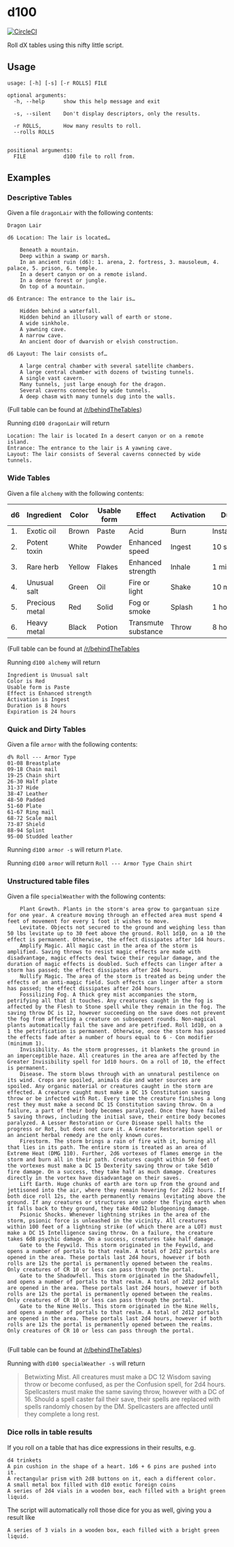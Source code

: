 # d100

[![CircleCI](https://circleci.com/gh/SoulBeaver/d100/tree/master.svg?style=svg)](https://circleci.com/gh/SoulBeaver/d100/tree/master)

Roll dX tables using this nifty little script.

## Usage

```$bash
usage: [-h] [-s] [-r ROLLS] FILE

optional arguments:
  -h, --help      show this help message and exit

  -s, --silent    Don't display descriptors, only the results.

  -r ROLLS,       How many results to roll.
  --rolls ROLLS


positional arguments:
  FILE            d100 file to roll from.
```

## Examples

### Descriptive Tables

Given a file `dragonLair` with the following contents:

```
Dragon Lair

d6 Location: The lair is located…

    Beneath a mountain.
    Deep within a swamp or marsh.
    In an ancient ruin (d6): 1. arena, 2. fortress, 3. mausoleum, 4. palace, 5. prison, 6. temple.
    In a desert canyon or on a remote island.
    In a dense forest or jungle.
    On top of a mountain.

d6 Entrance: The entrance to the lair is…

    Hidden behind a waterfall.
    Hidden behind an illusory wall of earth or stone.
    A wide sinkhole.
    A yawning cave.
    A narrow cave.
    An ancient door of dwarvish or elvish construction.

d6 Layout: The lair consists of…

    A large central chamber with several satellite chambers.
    A large central chamber with dozens of twisting tunnels.
    A single vast cavern.
    Many tunnels, just large enough for the dragon.
    Several caverns connected by wide tunnels.
    A deep chasm with many tunnels dug into the walls.
```

(Full table can be found at [/r/behindTheTables](https://old.reddit.com/r/BehindTheTables/comments/aj2ong/dragon_lairs/))

Running `d100 dragonLair` will return

```
Location: The lair is located In a desert canyon or on a remote island.
Entrance: The entrance to the lair is A yawning cave.
Layout: The lair consists of Several caverns connected by wide tunnels.
```

### Wide Tables

Given a file `alchemy` with the following contents:

| d6 | Ingredient  | Color  | Usable form  | Effect  | Activation | Duration | Expiration 
|---|---|---|---|---|---|---|---|
| 1.  | Exotic oil  |  Brown | Paste  | Acid  | Burn | Instantaneous | 1 min |
| 2.  | Potent toxin  |  White | Powder  | Enhanced speed  | Ingest | 10 seconds | 10 min
| 3.  | Rare herb | Yellow | Flakes | Enhanced strength | Inhale | 1 minute | 1 hour
| 4. | Unusual salt | Green | Oil | Fire or light | Shake | 10 minutes | 8 hours
| 5. | Precious metal | Red | Solid | Fog or smoke | Splash | 1 hour | 24 hours
| 6. | Heavy metal | Black | Potion | Transmute substance | Throw | 8 hours | 1 week

(Full table can be found at [/r/behindTheTables](https://old.reddit.com/r/BehindTheTables/comments/aglous/quick_alchemy_herbalism_and_poisons/)

Running `d100 alchemy` will return

```
Ingredient is Unusual salt
Color is Red
Usable form is Paste
Effect is Enhanced strength
Activation is Ingest
Duration is 8 hours
Expiration is 24 hours
```

### Quick and Dirty Tables

Given a file `armor` with the following contents: 

```
d% Roll --- Armor Type
01-08 Breastplate
09-18 Chain mail
19-25 Chain shirt
26-30 Half plate
31-37 Hide
38-47 Leather
48-50 Padded
51-60 Plate
61-67 Ring mail
68-72 Scale mail
73-87 Shield
88-94 Splint
95-00 Studded leather
```

Running `d100 armor -s` will return `Plate`.

Running `d100 armor` will return `Roll --- Armor Type Chain shirt`

### Unstructured table files

Given a file `specialWeather` with the following contents:

```
    Plant Growth. Plants in the storm's area grow to gargantuan size for one year. A creature moving through an effected area must spend 4 feet of movement for every 1 foot it wishes to move.
    Levitate. Objects not secured to the ground and weighing less than 50 lbs levitate up to 30 feet above the ground. Roll 1d10, on a 10 the effect is permanent. Otherwise, the effect dissipates after 1d4 hours.
    Amplify Magic. All magic cast in the area of the storm is amplified. Saving throws to resist magic effects are made with disadvantage, magic effects deal twice their regular damage, and the duration of magic effects is doubled. Such effects can linger after a storm has passed; the effect dissipates after 2d4 hours.
    Nullify Magic. The area of the storm is treated as being under the effects of an anti-magic field. Such effects can linger after a storm has passed; the effect dissipates after 2d4 hours.
    Fossilizing Fog. A thick grey mist accompanies the storm, petrifying all that it touches. Any creatures caught in the fog is affected by the Flesh to Stone spell while they remain in the fog. The saving throw DC is 12, however succeeding on the save does not prevent the fog from affecting a creature on subsequent rounds. Non-magical plants automatically fail the save and are petrified. Roll 1d10, on a 1 the petrification is permanent. Otherwise, once the storm has passed the effects fade after a number of hours equal to 6 - Con modifier (minimum 1).
    Invisibility. As the storm progresses, it blankets the ground in an imperceptible haze. All creatures in the area are affected by the Greater Invisibility spell for 1d10 hours. On a roll of 10, the effect is permanent.
    Disease. The storm blows through with an unnatural pestilence on its wind. Crops are spoiled, animals die and water sources are spoiled. Any organic material or creatures caught in the storm are effected. A creature caught must make a DC 15 Constitution saving throw or be infected with Rot. Every time the creature finishes a long rest they must make a second DC 15 Constitution saving throw. On a failure, a part of their body becomes paralyzed. Once they have failed 5 saving throws, including the initial save, their entire body becomes paralyzed. A Lesser Restoration or Cure Disease spell halts the progress or Rot, but does not cure it. A Greater Restoration spell or an ancient herbal remedy are the only known cures.
    Firestorm. The storm brings a rain of fire with it, burning all that lies in its path. The entire storm is treated as an area of Extreme Heat (DMG 110). Further, 2d6 vortexes of flames emerge in the storm and burn all in their path. Creatures caught within 50 feet of the vortexes must make a DC 15 Dexterity saving throw or take 5d10 fire damage. On a success, they take half as much damage. Creatures directly in the vortex have disadvantage on their saves.
    Lift Earth. Huge chunks of earth are torn up from the ground and jettisoned into the air, where they remain hovering for 2d12 hours. If both dice roll 12s, the earth permanently remains levitating above the ground. If any creatures or structures are under the flying earth when it falls back to they ground, they take 40d12 bludgeoning damage.
    Psionic Shocks. Whenever lightning strikes in the area of the storm, psionic force is unleashed in the vicinity. All creatures within 100 feet of a lightning strike (of which there are a LOT) must make a DC 15 Intelligence saving throw. On a failure, the creature takes 6d8 psychic damage. On a success, creatures take half damage.
    Gate to the Feywild. This storm originated in the Feywild, and opens a number of portals to that realm. A total of 2d12 portals are opened in the area. These portals last 2d4 hours, however if both rolls are 12s the portal is permanently opened between the realms. Only creatures of CR 10 or less can pass through the portal.
    Gate to the Shadowfell. This storm originated in the Shadowfell, and opens a number of portals to that realm. A total of 2d12 portals are opened in the area. These portals last 2d4 hours, however if both rolls are 12s the portal is permanently opened between the realms. Only creatures of CR 10 or less can pass through the portal.
    Gate to the Nine Hells. This storm originated in the Nine Hells, and opens a number of portals to that realm. A total of 2d12 portals are opened in the area. These portals last 2d4 hours, however if both rolls are 12s the portal is permanently opened between the realms. Only creatures of CR 10 or less can pass through the portal.
  
```

(Full table can be found at [/r/behindTheTables](https://old.reddit.com/r/BehindTheTables/comments/a53vma/arcane_weather_effects_xpostrdndbehindthescreen/))

Running with `d100 specialWeather -s` will return

> Betwixting Mist. All creatures must make a DC 12 Wisdom saving throw or become confused, as per the Confusion spell, for 2d4 hours. Spellcasters must make the same saving throw, however with a DC of 16. Should a spell caster fail their save, their spells are replaced with spells randomly chosen by the DM. Spellcasters are affected until they complete a long rest.

### Dice rolls in table results

If you roll on a table that has dice expressions in their results, e.g.

```
d4 trinkets
A pin cushion in the shape of a heart. 1d6 + 6 pins are pushed into it.
A rectangular prism with 2d8 buttons on it, each a different color.
A small metal box filled with d10 exotic foreign coins
A series of 2d4 vials in a wooden box, each filled with a bright green liquid.
```

The script will automatically roll those dice for you as well, giving you a result like

`A series of 3 vials in a wooden box, each filled with a bright green liquid.`